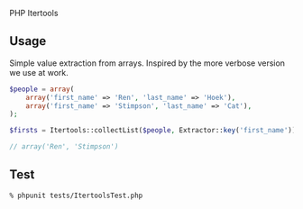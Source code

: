 PHP Itertools

## Usage

Simple value extraction from arrays. Inspired by the more verbose version we use at work.

```php
$people = array(
	array('first_name' => 'Ren', 'last_name' => 'Hoek'),
	array('first_name' => 'Stimpson', 'last_name' => 'Cat'),
);

$firsts = Itertools::collectList($people, Extractor::key('first_name'));

// array('Ren', 'Stimpson')
```

## Test

```
% phpunit tests/ItertoolsTest.php 
```